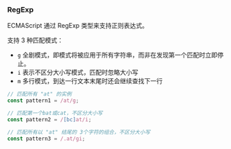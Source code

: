 ### RegExp

ECMAScript 通过 RegExp 类型来支持正则表达式。

支持 3 种匹配模式：

- `g` 全剧模式，即模式将被应用于所有字符串，而非在发现第一个匹配时立即停止。
- `i` 表示不区分大小写模式，匹配时忽略大小写
- `m` 多行模式，到达一行文本末尾时还会继续查找下一行

```js
// 匹配所有 "at" 的实例
const pattern1 = /at/g;

// 匹配第一个bat或cat，不区分大小写
const pattern2 = /[bc]at/i;

// 匹配所有以 "at" 结尾的 3个字符的组合，不区分大小写
const pattern3 = /.at/gi;
```
